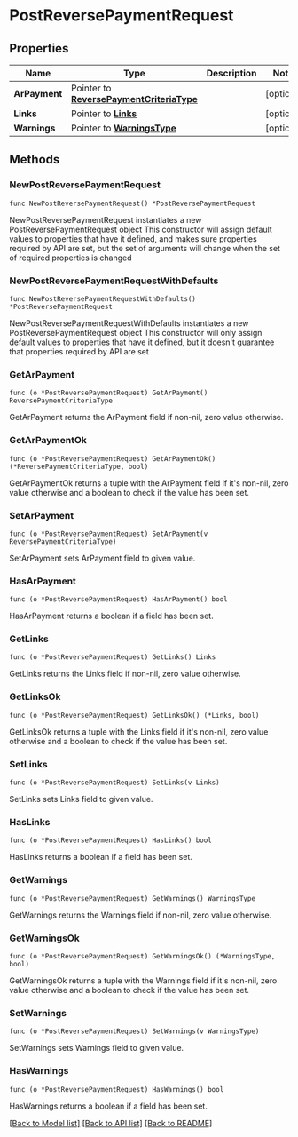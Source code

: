 # PostReversePaymentRequest

## Properties

Name | Type | Description | Notes
------------ | ------------- | ------------- | -------------
**ArPayment** | Pointer to [**ReversePaymentCriteriaType**](ReversePaymentCriteriaType.md) |  | [optional] 
**Links** | Pointer to [**Links**](Links.md) |  | [optional] 
**Warnings** | Pointer to [**WarningsType**](WarningsType.md) |  | [optional] 

## Methods

### NewPostReversePaymentRequest

`func NewPostReversePaymentRequest() *PostReversePaymentRequest`

NewPostReversePaymentRequest instantiates a new PostReversePaymentRequest object
This constructor will assign default values to properties that have it defined,
and makes sure properties required by API are set, but the set of arguments
will change when the set of required properties is changed

### NewPostReversePaymentRequestWithDefaults

`func NewPostReversePaymentRequestWithDefaults() *PostReversePaymentRequest`

NewPostReversePaymentRequestWithDefaults instantiates a new PostReversePaymentRequest object
This constructor will only assign default values to properties that have it defined,
but it doesn't guarantee that properties required by API are set

### GetArPayment

`func (o *PostReversePaymentRequest) GetArPayment() ReversePaymentCriteriaType`

GetArPayment returns the ArPayment field if non-nil, zero value otherwise.

### GetArPaymentOk

`func (o *PostReversePaymentRequest) GetArPaymentOk() (*ReversePaymentCriteriaType, bool)`

GetArPaymentOk returns a tuple with the ArPayment field if it's non-nil, zero value otherwise
and a boolean to check if the value has been set.

### SetArPayment

`func (o *PostReversePaymentRequest) SetArPayment(v ReversePaymentCriteriaType)`

SetArPayment sets ArPayment field to given value.

### HasArPayment

`func (o *PostReversePaymentRequest) HasArPayment() bool`

HasArPayment returns a boolean if a field has been set.

### GetLinks

`func (o *PostReversePaymentRequest) GetLinks() Links`

GetLinks returns the Links field if non-nil, zero value otherwise.

### GetLinksOk

`func (o *PostReversePaymentRequest) GetLinksOk() (*Links, bool)`

GetLinksOk returns a tuple with the Links field if it's non-nil, zero value otherwise
and a boolean to check if the value has been set.

### SetLinks

`func (o *PostReversePaymentRequest) SetLinks(v Links)`

SetLinks sets Links field to given value.

### HasLinks

`func (o *PostReversePaymentRequest) HasLinks() bool`

HasLinks returns a boolean if a field has been set.

### GetWarnings

`func (o *PostReversePaymentRequest) GetWarnings() WarningsType`

GetWarnings returns the Warnings field if non-nil, zero value otherwise.

### GetWarningsOk

`func (o *PostReversePaymentRequest) GetWarningsOk() (*WarningsType, bool)`

GetWarningsOk returns a tuple with the Warnings field if it's non-nil, zero value otherwise
and a boolean to check if the value has been set.

### SetWarnings

`func (o *PostReversePaymentRequest) SetWarnings(v WarningsType)`

SetWarnings sets Warnings field to given value.

### HasWarnings

`func (o *PostReversePaymentRequest) HasWarnings() bool`

HasWarnings returns a boolean if a field has been set.


[[Back to Model list]](../README.md#documentation-for-models) [[Back to API list]](../README.md#documentation-for-api-endpoints) [[Back to README]](../README.md)



